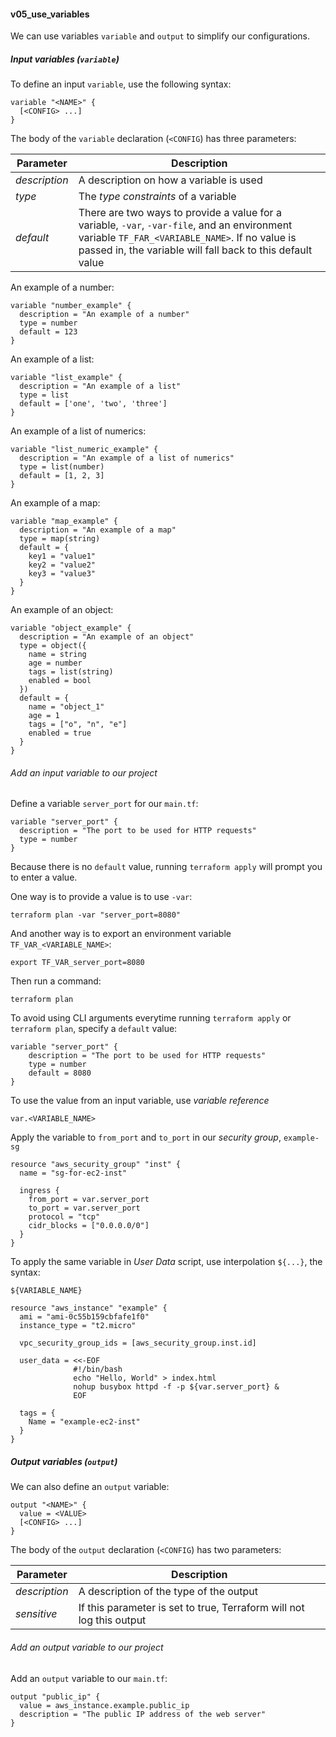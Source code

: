 #### v05_use_variables ####

We can use variables `variable` and `output` to simplify our configurations.

##### Input variables (`variable`) #####
To define an input `variable`, use the following syntax:
```hcl
variable "<NAME>" {
  [<CONFIG> ...]
}
```

The body of the `variable` declaration (`<CONFIG`) has three parameters:

| Parameter | Description |
|---|---|
| *description*    | A description on how a variable is used |
| *type* | The *type constraints* of a variable |
| *default* | There are two ways to provide a value for a variable, `-var`, `-var-file`, and an environment variable `TF_FAR_<VARIABLE_NAME>`. If no value is passed in, the variable will fall back to this default value | 

An example of a number:
```hcl
variable "number_example" {
  description = "An example of a number"
  type = number
  default = 123
}

```

An example of a list:
```hcl
variable "list_example" {
  description = "An example of a list"
  type = list
  default = ['one', 'two', 'three']
}
```

An example of a list of numerics:
```hcl
variable "list_numeric_example" {
  description = "An example of a list of numerics"
  type = list(number)
  default = [1, 2, 3]
}
```

An example of a map:
```hcl
variable "map_example" {
  description = "An example of a map"
  type = map(string)
  default = {
    key1 = "value1"
    key2 = "value2"
    key3 = "value3"
  }
}
```

An example of an object:
```hcl
variable "object_example" {
  description = "An example of an object"
  type = object({
    name = string
    age = number
    tags = list(string)
    enabled = bool
  })
  default = {
    name = "object_1"
    age = 1
    tags = ["o", "n", "e"]
    enabled = true
  }
}
```

###### Add an input variable to our project ######
Define a variable `server_port` for our `main.tf`:
```hcl
variable "server_port" {
  description = "The port to be used for HTTP requests"
  type = number
}
```

Because there is no `default` value, running `terraform apply` will prompt you to enter a value.

One way is to provide a value is to use `-var`:
```console
terraform plan -var "server_port=8080"
```
And another way is to export an environment variable `TF_VAR_<VARIABLE_NAME>`:
```console
export TF_VAR_server_port=8080
``` 
Then run a command:
```console
terraform plan
```

To avoid using CLI arguments everytime running `terraform apply` or `terraform plan`, specify a `default` value:
```hcl
variable "server_port" {
	description = "The port to be used for HTTP requests"
	type = number
	default = 8080
}
```

To use the value from an input variable, use *variable reference*

```hcl
var.<VARIABLE_NAME>
```

Apply the variable to `from_port` and `to_port` in our *security group*, `example-sg`
```hcl
resource "aws_security_group" "inst" {
  name = "sg-for-ec2-inst"

  ingress {
    from_port = var.server_port
    to_port = var.server_port
    protocol = "tcp"
    cidr_blocks = ["0.0.0.0/0"]
  }
}
```

To apply the same variable in *User Data* script, use interpolation `${...}`, the syntax:
```hcl
${VARIABLE_NAME}
```

```hcl
resource "aws_instance" "example" {
  ami = "ami-0c55b159cbfafe1f0"
  instance_type = "t2.micro"

  vpc_security_group_ids = [aws_security_group.inst.id]

  user_data = <<-EOF
              #!/bin/bash
              echo "Hello, World" > index.html
              nohup busybox httpd -f -p ${var.server_port} &
              EOF

  tags = {
    Name = "example-ec2-inst"
  }
}
```

##### Output variables (`output`) #####
We can also define an `output` variable:
```hcl
output "<NAME>" {
  value = <VALUE>
  [<CONFIG> ...]
}
```

The body of the `output` declaration (`<CONFIG`) has two parameters:

| Parameter | Description |
|---|---|
| *description*    | A description of the type of the output |
| *sensitive* | If this parameter is set to true, Terraform will not log this output |

###### Add an output variable to our project ######
Add an `output` variable to our `main.tf`:
```hcl
output "public_ip" {
  value = aws_instance.example.public_ip
  description = "The public IP address of the web server"
}
```